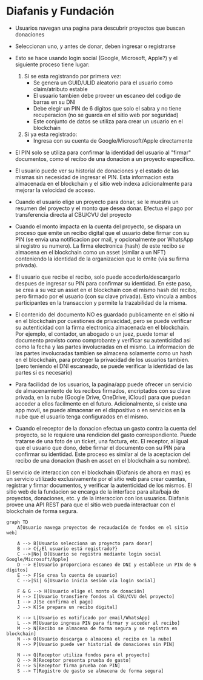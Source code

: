 # Diafanis y Fundación

* Usuarios navegan una pagina para descubrir proyectos que buscan donaciones
* Seleccionan uno, y antes de donar, deben ingresar o registrarse
* Esto se hace usando login social (Google, Microsoft, Apple?) y el siguiente proceso tiene 
  lugar:
    1. Si se esta registrando por primera vez:
       - Se genera un GUID/ULID aleatorio para el usuario como claim/atributo estable
       - El usuario tambien debe proveer un escaneo del codigo de barras en su DNI
       - Debe elegir un PIN de 6 digitos que solo el sabra y no tiene recuperacion (no se guarda en el sitio 
         web por seguridad)
       - Este conjunto de datos se utiliza para crear un usuario en el blockchain
    2. Si ya esta registrado:
        - Ingresa con su cuenta de Google/Microsoft/Apple directamente
* El PIN solo se utiliza para confirmar la identidad del usuario al "firmar" documentos, 
  como el recibo de una donacion a un proyecto especifico.
* El usuario puede ver su historial de donaciones y el estado de las mismas sin necesidad de 
  ingresar el PIN. Esta informacion esta almacenada en el blockchain y el sitio web indexa 
  adicionalmente para mejorar la velocidad de acceso.

* Cuando el usuario elige un proyecto para donar, se le muestra un resumen del proyecto y 
  el monto que desea donar. Efectua el pago por transferencia directa al CBU/CVU del proyecto
* Cuando el monto impacta en la cuenta del proyecto, se dispara un proceso que emite un recibo 
  digital que el usuario debe firmar con su PIN (se envia una notificacion por mail, y opcionalmente 
  por WhatsApp si registro su numero). La firma electronica (hash) de este recibo se almacena en 
  el blockchain como un asset (similar a un NFT) conteniendo la identidad de la organizacion que 
  lo emite (via su firma privada). 
* El usuario que recibe el recibo, solo puede accederlo/descargarlo despues de ingresar su PIN 
  para confirmar su identidad. En este paso, se crea a su vez un asset en el blockchain con el 
  mismo hash del recibo, pero firmado por el usuario (con su clave privada). Esto vincula a 
  ambos participantes en la transaccion y permite la trazabilidad de la misma.
* El contenido del documento NO es guardado publicamente en el sitio ni en el blockchain por 
  cuestiones de privacidad, pero se puede verificar su autenticidad con la firma electronica 
  almacenada en el blockchain. Por ejemplo, el contador, un abogado o un juez, puede tomar 
  el documento provisto como comprobante y verificar su autenticidad asi como la fecha y las 
  partes involucradas en el mismo. La informacion de las partes involucradas tambien se almacena 
  solamente como un hash en el blockchain, para proteger la privacidad de los usuarios tambien.
  (pero teniendo el DNI escaneado, se puede verificar la identidad de las partes si es necesario)
* Para facilidad de los usuarios, la pagina/app puede ofrecer un servicio de almacenamiento 
  de los recibos firmados, encriptados con su clave privada, en la nube (Google Drive, OneDrive, 
  iCloud) para que puedan acceder a ellos facilmente en el futuro. Adicionalmente, si existe 
  una app movil, se puede almacenar en el dispositivo o en servicios en la nube que el usuario 
  tenga configurados en el mismo.
* Cuando el receptor de la donacion efectua un gasto contra la cuenta del proyecto, se le 
  requiere una rendicion del gasto correspondiente. Puede tratarse de una foto de un ticket, 
  una factura, etc. El receptor, al igual que el usuario que dono, debe firmar el documento 
  con su PIN para confirmar su identidad. Este proceso es similar al de la aceptacion del 
  recibo de una donacion (hash en asset en el blockchain a su nombre).

El servicio de interaccion con el blockchain (Diafanis de ahora en mas) es un servicio utilizado 
exclusivamente por el sitio web para crear cuentas, registrar y firmar documentos, y verificar 
la autenticidad de los mismos. El sitio web de la fundacion se encarga de la interface
para alta/baja de proyectos, donaciones, etc. y de la interaccion con los usuarios. Diafanis 
provee una API REST para que el sitio web pueda interactuar con el blockchain de forma segura.

```mermaid
graph TD
    A[Usuario navega proyectos de recaudación de fondos en el sitio web]

    A --> B[Usuario selecciona un proyecto para donar]
    B --> C{¿El usuario está registrado?}
    C -->|No| D[Usuario se registra mediante login social Google/Microsoft/Apple]
    D --> E[Usuario proporciona escaneo de DNI y establece un PIN de 6 dígitos]
    E --> F[Se crea la cuenta de usuario]
    C -->|Sí| G[Usuario inicia sesión vía login social]

    F & G --> H[Usuario elige el monto de donación]
    H --> I[Usuario transfiere fondos al CBU/CVU del proyecto]
    I --> J[Se confirma el pago]
    J --> K[Se prepara un recibo digital]

    K --> L[Usuario es notificado por email/WhatsApp]
    L --> M[Usuario ingresa PIN para firmar y acceder al recibo]
    M --> N[Recibo se almacena de forma segura y se registra en blockchain]
    N --> O[Usuario descarga o almacena el recibo en la nube]
    N --> P[Usuario puede ver historial de donaciones sin PIN]

    N --> Q[Receptor utiliza fondos para el proyecto]
    Q --> R[Receptor presenta prueba de gasto]
    R --> S[Receptor firma prueba con PIN]
    S --> T[Registro de gasto se almacena de forma segura]
```